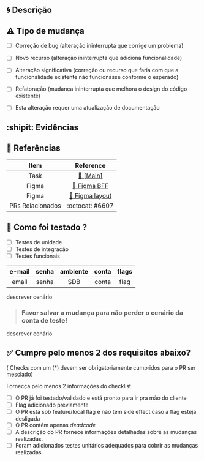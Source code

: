 ## :cyclone: Descrição

<!--
  Forneça informações sobre as mudanças que estão sendo introduzidas neste Pull Request para auxiliar os revisores a entenderem melhor.
  Qualquer alerta ou observação importante deve ser adicionado logo no início, de preferência com algum tipo de destaque (exemplo: "## 🚨 Importante 🚨")
-->

## :warning: Tipo de mudança

- [ ] Correção de bug (alteração ininterrupta que corrige um problema)
- [ ] Novo recurso (alteração ininterrupta que adiciona funcionalidade)
- [ ] Alteração significativa (correção ou recurso que faria com que a funcionalidade existente não funcionasse conforme o esperado)
- [ ] Refatoração (mudança ininterrupta que melhora o design do código existente)
- [ ] Esta alteração requer uma atualização de documentação


## :shipit: Evidências

<!--
  Aqui você deve adicionar GIFs, Imagens, Vídeos, ou qualquer outro recurso que demonstre as mudanças feitas, a fim de auxiliar os revisores.
  <details>

evidência

<details>
-->


## :pushpin: Referências
<!--
  Adicione nesta tabela referências importantes para o PR, adicione linhas conforme necessário.
-->

| Item | Reference |
| :-: | :-: |
| Task  | [📝 [Main]]() |
| Figma | [🎨 Figma BFF]() |
| Figma | [🎨 Figma layout]() |
| PRs Relacionados | :octocat: #6607 |

## :microscope: Como foi testado ?

<!--
  Forneça a conta e o passo a passo com todas as informações necessárias para rodar o teste.
  Se possível faça referência aos recursos usados na seção de evidências.
  Caso tenha múltiplos cenários de teste com contas diferentes, você pode repetir o bloco abaixo especificando as diferenças entre os cenários.
-->

- [ ] Testes de unidade
- [ ] Testes de integração
- [ ] Testes funcionais

| e-mail | senha | ambiente | conta | flags |
| :----: | :---: | :------: | :---: | :---: |
| email | senha | SDB | conta | flag |

descrever cenário

> ### Favor salvar a mudança para não perder o cenário da conta de teste!



descrever cenário

## ✅ Cumpre pelo menos 2 dos requisitos abaixo?
( Checks com um (*) devem ser obrigatoriamente cumpridos para o PR ser mesclado)

<!-- begin_checklist -->
  Fornecça pelo menos 2 informações do checklist
<!-- end_checklist -->

- [ ] O PR já foi testado/validado e está pronto para ir pra mão do cliente
- [ ]  Flag adicionado previamente
- [ ] O PR está sob feature/local flag e não tem side effect caso a flag esteja desligada
- [ ] O PR contém apenas _deadcode_
- [ ] A descrição do PR fornece informações detalhadas sobre as mudanças realizadas.
- [ ] Foram adicionados testes unitários adequados para cobrir as mudanças realizadas.
